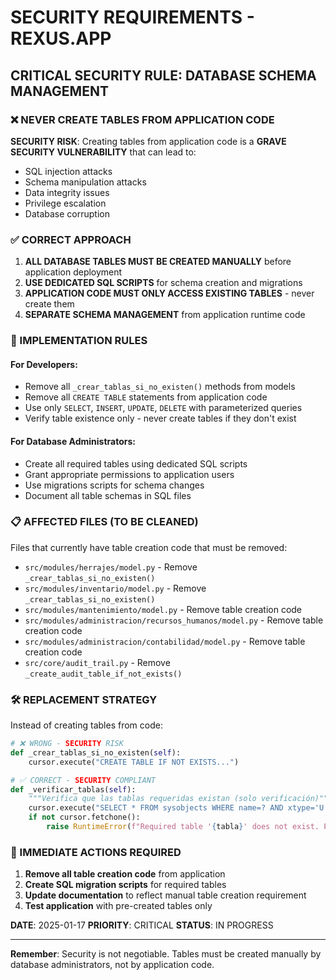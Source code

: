 # SECURITY REQUIREMENTS - REXUS.APP

## CRITICAL SECURITY RULE: DATABASE SCHEMA MANAGEMENT

### ❌ NEVER CREATE TABLES FROM APPLICATION CODE

**SECURITY RISK**: Creating tables from application code is a **GRAVE SECURITY VULNERABILITY** that can lead to:
- SQL injection attacks
- Schema manipulation attacks
- Data integrity issues
- Privilege escalation
- Database corruption

### ✅ CORRECT APPROACH

1. **ALL DATABASE TABLES MUST BE CREATED MANUALLY** before application deployment
2. **USE DEDICATED SQL SCRIPTS** for schema creation and migrations
3. **APPLICATION CODE MUST ONLY ACCESS EXISTING TABLES** - never create them
4. **SEPARATE SCHEMA MANAGEMENT** from application runtime code

### 🔧 IMPLEMENTATION RULES

#### For Developers:
- Remove all `_crear_tablas_si_no_existen()` methods from models
- Remove all `CREATE TABLE` statements from application code
- Use only `SELECT`, `INSERT`, `UPDATE`, `DELETE` with parameterized queries
- Verify table existence only - never create tables if they don't exist

#### For Database Administrators:
- Create all required tables using dedicated SQL scripts
- Grant appropriate permissions to application users
- Use migrations scripts for schema changes
- Document all table schemas in SQL files

### 📋 AFFECTED FILES (TO BE CLEANED)

Files that currently have table creation code that must be removed:
- `src/modules/herrajes/model.py` - Remove `_crear_tablas_si_no_existen()`
- `src/modules/inventario/model.py` - Remove `_crear_tablas_si_no_existen()`
- `src/modules/mantenimiento/model.py` - Remove table creation code
- `src/modules/administracion/recursos_humanos/model.py` - Remove table creation code
- `src/modules/administracion/contabilidad/model.py` - Remove table creation code
- `src/core/audit_trail.py` - Remove `_create_audit_table_if_not_exists()`

### 🛠️ REPLACEMENT STRATEGY

Instead of creating tables from code:

```python
# ❌ WRONG - SECURITY RISK
def _crear_tablas_si_no_existen(self):
    cursor.execute("CREATE TABLE IF NOT EXISTS...")

# ✅ CORRECT - SECURITY COMPLIANT
def _verificar_tablas(self):
    """Verifica que las tablas requeridas existan (solo verificación)"""
    cursor.execute("SELECT * FROM sysobjects WHERE name=? AND xtype='U'", (tabla,))
    if not cursor.fetchone():
        raise RuntimeError(f"Required table '{tabla}' does not exist. Please create it manually.")
```

### 🚨 IMMEDIATE ACTIONS REQUIRED

1. **Remove all table creation code** from application
2. **Create SQL migration scripts** for required tables
3. **Update documentation** to reflect manual table creation requirement
4. **Test application** with pre-created tables only

**DATE**: 2025-01-17
**PRIORITY**: CRITICAL
**STATUS**: IN PROGRESS

---

**Remember**: Security is not negotiable. Tables must be created manually by database administrators, not by application code.